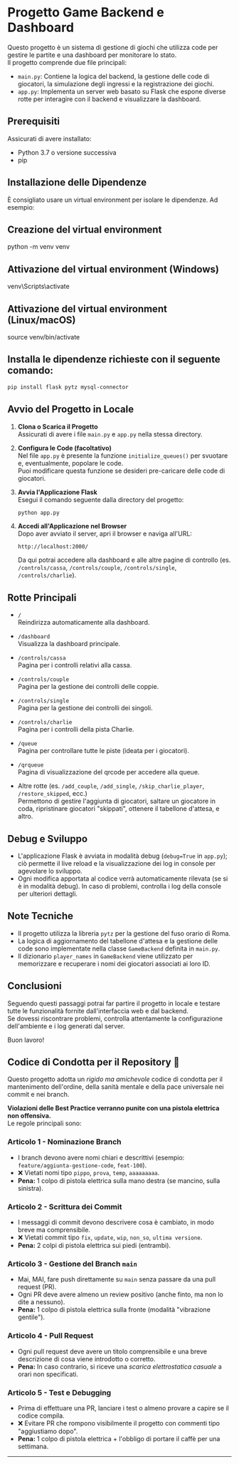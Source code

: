 # Progetto Game Backend e Dashboard

Questo progetto è un sistema di gestione di giochi che utilizza code per gestire le partite e una dashboard per monitorare lo stato.  
Il progetto comprende due file principali:

- `main.py`: Contiene la logica del backend, la gestione delle code di giocatori, la simulazione degli ingressi e la registrazione dei giochi.
- `app.py`: Implementa un server web basato su Flask che espone diverse rotte per interagire con il backend e visualizzare la dashboard.

## Prerequisiti

Assicurati di avere installato:

- Python 3.7 o versione successiva
- pip

## Installazione delle Dipendenze

È consigliato usare un virtual environment per isolare le dipendenze. Ad esempio:

## Creazione del virtual environment

python -m venv venv

## Attivazione del virtual environment (Windows)

venv\Scripts\activate

## Attivazione del virtual environment (Linux/macOS)

source venv/bin/activate

## Installa le dipendenze richieste con il seguente comando:

```bash
pip install flask pytz mysql-connector
```

## Avvio del Progetto in Locale

1. **Clona o Scarica il Progetto**  
   Assicurati di avere i file `main.py` e `app.py` nella stessa directory.

2. **Configura le Code (facoltativo)**  
   Nel file `app.py` è presente la funzione `initialize_queues()` per svuotare e, eventualmente, popolare le code.  
   Puoi modificare questa funzione se desideri pre-caricare delle code di giocatori.

3. **Avvia l'Applicazione Flask**  
   Esegui il comando seguente dalla directory del progetto:

   ```bash
   python app.py
   ```

4. **Accedi all'Applicazione nel Browser**  
   Dopo aver avviato il server, apri il browser e naviga all'URL:

   ```
   http://localhost:2000/
   ```

   Da qui potrai accedere alla dashboard e alle altre pagine di controllo (es. `/controls/cassa`, `/controls/couple`, `/controls/single`, `/controls/charlie`).

## Rotte Principali

- `/`  
  Reindirizza automaticamente alla dashboard.

- `/dashboard`  
  Visualizza la dashboard principale.

- `/controls/cassa`  
  Pagina per i controlli relativi alla cassa.

- `/controls/couple`  
  Pagina per la gestione dei controlli delle coppie.

- `/controls/single`  
  Pagina per la gestione dei controlli dei singoli.

- `/controls/charlie`  
  Pagina per i controlli della pista Charlie.

- `/queue`  
  Pagina per controllare tutte le piste (ideata per i giocatori).

- `/qrqueue`  
  Pagina di visualizzazione del qrcode per accedere alla queue.

- Altre rotte (es. `/add_couple`, `/add_single`, `/skip_charlie_player`, `/restore_skipped`, ecc.)  
  Permettono di gestire l'aggiunta di giocatori, saltare un giocatore in coda, ripristinare giocatori "skippati", ottenere il tabellone d'attesa, e altro.

## Debug e Sviluppo

- L'applicazione Flask è avviata in modalità debug (`debug=True` in `app.py`); ciò permette il live reload e la visualizzazione dei log in console per agevolare lo sviluppo.
- Ogni modifica apportata al codice verrà automaticamente rilevata (se si è in modalità debug). In caso di problemi, controlla i log della console per ulteriori dettagli.

## Note Tecniche

- Il progetto utilizza la libreria `pytz` per la gestione del fuso orario di Roma.
- La logica di aggiornamento del tabellone d'attesa e la gestione delle code sono implementate nella classe `GameBackend` definita in `main.py`.
- Il dizionario `player_names` in `GameBackend` viene utilizzato per memorizzare e recuperare i nomi dei giocatori associati ai loro ID.

## Conclusioni

Seguendo questi passaggi potrai far partire il progetto in locale e testare tutte le funzionalità fornite dall'interfaccia web e dal backend.  
Se dovessi riscontrare problemi, controlla attentamente la configurazione dell'ambiente e i log generati dal server.

Buon lavoro!

## Codice di Condotta per il Repository 🚨

Questo progetto adotta un _rigido ma amichevole_ codice di condotta per il mantenimento dell'ordine, della sanità mentale e della pace universale nei commit e nei branch.

**Violazioni delle Best Practice verranno punite con una pistola elettrica non offensiva.**  
Le regole principali sono:

### Articolo 1 - Nominazione Branch

- I branch devono avere nomi chiari e descrittivi (esempio: `feature/aggiunta-gestione-code`, `feat-100`).
- ❌ Vietati nomi tipo `pippo`, `prova`, `temp`, `aaaaaaaaa`.
- **Pena:** 1 colpo di pistola elettrica sulla mano destra (se mancino, sulla sinistra).

### Articolo 2 - Scrittura dei Commit

- I messaggi di commit devono descrivere cosa è cambiato, in modo breve ma comprensibile.
- ❌ Vietati commit tipo `fix`, `update`, `wip`, `non_so`, `ultima versione`.
- **Pena:** 2 colpi di pistola elettrica sui piedi (entrambi).

### Articolo 3 - Gestione del Branch `main`

- Mai, MAI, fare push direttamente su `main` senza passare da una pull request (PR).
- Ogni PR deve avere almeno un review positivo (anche finto, ma non lo dite a nessuno).
- **Pena:** 1 colpo di pistola elettrica sulla fronte (modalità "vibrazione gentile").

### Articolo 4 - Pull Request

- Ogni pull request deve avere un titolo comprensibile e una breve descrizione di cosa viene introdotto o corretto.
- **Pena:** In caso contrario, si riceve una _scarica elettrostatica casuale_ a orari non specificati.

### Articolo 5 - Test e Debugging

- Prima di effettuare una PR, lanciare i test o almeno provare a capire se il codice compila.
- ❌ Evitare PR che rompono visibilmente il progetto con commenti tipo "aggiustiamo dopo".
- **Pena:** 1 colpo di pistola elettrica + l'obbligo di portare il caffè per una settimana.

---
